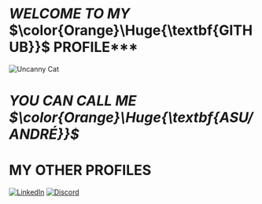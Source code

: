 # ***WELCOME TO MY*** $\color{Orange}\Huge{\textbf{GITHUB}}$ PROFILE***
  
![Uncanny Cat](https://media.tenor.com/Oee1T9EpfHwAAAAi/uncanny-cat-golf-peak.gif)

# ***YOU CAN CALL ME $\color{Orange}\Huge{\textbf{ASU/ANDRÉ}}$***

<div>
  
</div>

# **MY OTHER PROFILES**
[![LinkedIn](https://custom-icon-badges.demolab.com/badge/LinkedIn-0A66C2?logo=linkedin-white&logoColor=fff)](https://www.linkedin.com/in/andré-emygdio-ferreira-46bb32219)
[![Discord](https://img.shields.io/badge/Discord-%235865F2.svg?&logo=discord&logoColor=white)](https://discordapp.com/users/412318343819952129)





<!--
**Asuyz/Asuyz** is a ✨ _special_ ✨ repository because its `README.md` (this file) appears on your GitHub profile.

Here are some ideas to get you started:

- 🔭 I’m currently working on ...
- 🌱 I’m currently learning ...
- 👯 I’m looking to collaborate on ...
- 🤔 I’m looking for help with ...
- 💬 Ask me about ...
- 📫 How to reach me: ...
- 😄 Pronouns: ...
- ⚡ Fun fact: ...
-->
